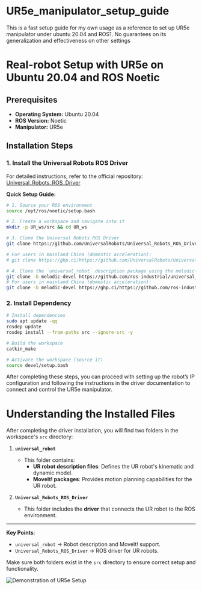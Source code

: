 # UR5e_manipulator_setup_guide
This is a fast setup guide for my own usage as a reference to set up UR5e manipulator under ubuntu 20.04 and ROS1. No guarantees on its generalization and effectiveness on other settings
# Real-robot Setup with UR5e on Ubuntu 20.04 and ROS Noetic

## Prerequisites

- **Operating System:** Ubuntu 20.04
- **ROS Version:** Noetic
- **Manipulator:** UR5e

## Installation Steps

### 1. Install the Universal Robots ROS Driver

For detailed instructions, refer to the official repository:  
[Universal_Robots_ROS_Driver](https://github.com/UniversalRobots/Universal_Robots_ROS_Driver)

**Quick Setup Guide:**

```bash
# 1. Source your ROS environment
source /opt/ros/noetic/setup.bash

# 2. Create a workspace and navigate into it
mkdir -p UR_ws/src && cd UR_ws

# 3. Clone the Universal Robots ROS Driver
git clone https://github.com/UniversalRobots/Universal_Robots_ROS_Driver.git src/Universal_Robots_ROS_Driver

# For users in mainland China (domestic acceleration):
# git clone https://ghp.ci/https://github.com/UniversalRobots/Universal_Robots_ROS_Driver.git src/Universal_Robots_ROS_Driver

# 4. Clone the `universal_robot` description package using the melodic-devel branch
git clone -b melodic-devel https://github.com/ros-industrial/universal_robot.git src/universal_robot
# For users in mainland China (domestic acceleration):
git clone -b melodic-devel https://ghp.ci/https://github.com/ros-industrial/universal_robot.git src/universal_robot
```
### 2. Install Dependency
```bash
# Install dependencies
sudo apt update -qq
rosdep update
rosdep install --from-paths src --ignore-src -y

# Build the workspace
catkin_make

# Activate the workspace (source it)
source devel/setup.bash
```
After completing these steps, you can proceed with setting up the robot’s IP configuration and following the instructions in the driver documentation to connect and control the UR5e manipulator.

# Understanding the Installed Files

After completing the driver installation, you will find two folders in the workspace's `src` directory:

1. **`universal_robot`**  
   - This folder contains:
     - **UR robot description files**: Defines the UR robot's kinematic and dynamic model.  
     - **MoveIt! packages**: Provides motion planning capabilities for the UR robot.  

2. **`Universal_Robots_ROS_Driver`**  
   - This folder includes the **driver** that connects the UR robot to the ROS environment.

---

**Key Points**:  
- `universal_robot` → Robot description and MoveIt! support.  
- `Universal_Robots_ROS_Driver` → ROS driver for UR robots.  

Make sure both folders exist in the `src` directory to ensure correct setup and functionality.

![Demonstration of UR5e Setup](./assets/start_demo.gif)
